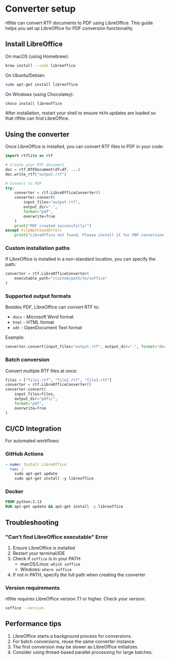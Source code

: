 # Converter setup

rtflite can convert RTF documents to PDF using LibreOffice.
This guide helps you set up LibreOffice for PDF conversion functionality.

## Install LibreOffice

On macOS (using Homebrew):

```bash
brew install --cask libreoffice
```

On Ubuntu/Debian:

```bash
sudo apt-get install libreoffice
```

On Windows (using Chocolatey):

```bash
choco install libreoffice
```

After installation, restart your shell to ensure `PATH` updates are loaded
so that rtflite can find LibreOffice.

## Using the converter

Once LibreOffice is installed, you can convert RTF files to PDF in your code:

```python
import rtflite as rtf

# Create your RTF document
doc = rtf.RTFDocument(df=df, ...)
doc.write_rtf("output.rtf")

# Convert to PDF
try:
    converter = rtf.LibreOfficeConverter()
    converter.convert(
        input_files="output.rtf",
        output_dir=".",
        format="pdf",
        overwrite=True
    )
    print("PDF created successfully!")
except FileNotFoundError:
    print("LibreOffice not found. Please install it for PDF conversion.")
```

### Custom installation paths

If LibreOffice is installed in a non-standard location, you can specify the path:

```python
converter = rtf.LibreOfficeConverter(
    executable_path="/custom/path/to/soffice"
)
```

### Supported output formats

Besides PDF, LibreOffice can convert RTF to:

- `docx` - Microsoft Word format
- `html` - HTML format
- `odt` - OpenDocument Text format

Example:
```python
converter.convert(input_files="output.rtf", output_dir=".", format="docx")
```

### Batch conversion

Convert multiple RTF files at once:

```python
files = ["file1.rtf", "file2.rtf", "file3.rtf"]
converter = rtf.LibreOfficeConverter()
converter.convert(
    input_files=files,
    output_dir="pdfs/",
    format="pdf",
    overwrite=True
)
```

## CI/CD Integration

For automated workflows:

### GitHub Actions

```yaml
- name: Install LibreOffice
  run: |
    sudo apt-get update
    sudo apt-get install -y libreoffice
```

### Docker

```dockerfile
FROM python:3.13
RUN apt-get update && apt-get install -y libreoffice
```

## Troubleshooting

### "Can't find LibreOffice executable" Error

1. Ensure LibreOffice is installed
2. Restart your terminal/IDE
3. Check if `soffice` is in your PATH:
   - macOS/Linux: `which soffice`
   - Windows: `where soffice`
4. If not in PATH, specify the full path when creating the converter

### Version requirements

rtflite requires LibreOffice version 7.1 or higher. Check your version:

```bash
soffice --version
```

## Performance tips

1. LibreOffice starts a background process for conversions.
2. For batch conversions, reuse the same converter instance.
3. The first conversion may be slower as LibreOffice initializes.
4. Consider using thread-based parallel processing for large batches.
